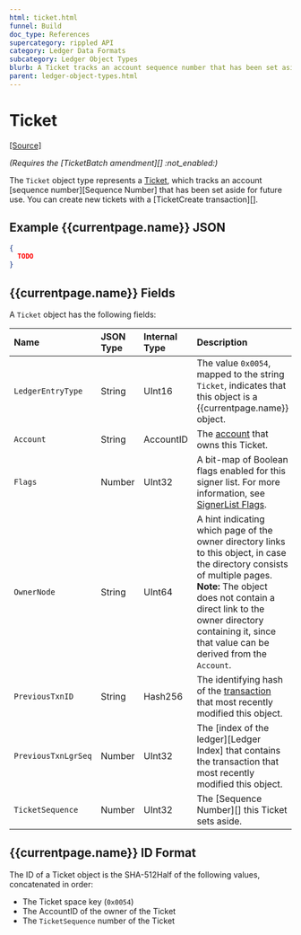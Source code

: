 ```yaml
---
html: ticket.html
funnel: Build
doc_type: References
supercategory: rippled API
category: Ledger Data Formats
subcategory: Ledger Object Types
blurb: A Ticket tracks an account sequence number that has been set aside for future use.
parent: ledger-object-types.html
---
```

# Ticket

[[Source]](https://github.com/ripple/rippled/blob/76a6956138c4ecd156c5c408f136ed3d6ab7d0c1/src/ripple/protocol/impl/LedgerFormats.cpp#L155-L164)

_(Requires the [TicketBatch amendment][] :not_enabled:)_

The `Ticket` object type represents a [Ticket](tickets.html), which tracks an account [sequence number][Sequence Number] that has been set aside for future use. You can create new tickets with a [TicketCreate transaction][].

## Example {{currentpage.name}} JSON

```json
{
  TODO
}
```

## {{currentpage.name}} Fields

A `Ticket` object has the following fields:

| Name                | JSON Type | Internal Type | Description                |
|:--------------------|:----------|:--------------|:---------------------------|
| `LedgerEntryType`   | String    | UInt16        | The value `0x0054`, mapped to the string `Ticket`, indicates that this object is a {{currentpage.name}} object. |
| `Account`           | String    | AccountID     | The [account](accounts.html) that owns this Ticket. |
| `Flags`             | Number    | UInt32        | A bit-map of Boolean flags enabled for this signer list. For more information, see [SignerList Flags](#signerlist-flags). |
| `OwnerNode`         | String    | UInt64        | A hint indicating which page of the owner directory links to this object, in case the directory consists of multiple pages. **Note:** The object does not contain a direct link to the owner directory containing it, since that value can be derived from the `Account`. |
| `PreviousTxnID`     | String    | Hash256       | The identifying hash of the [transaction](transaction-basics.html) that most recently modified this object. |
| `PreviousTxnLgrSeq` | Number    | UInt32        | The [index of the ledger][Ledger Index] that contains the transaction that most recently modified this object. |
| `TicketSequence`    | Number    | UInt32        | The [Sequence Number][] this Ticket sets aside. |

## {{currentpage.name}} ID Format

The ID of a Ticket object is the SHA-512Half of the following values, concatenated in order:

* The Ticket space key (`0x0054`)
* The AccountID of the owner of the Ticket
* The `TicketSequence` number of the Ticket
